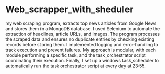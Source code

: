 # Web_scrapper_with_sheduler
my web scraping program, extracts top news articles from Google News and stores them in a MongoDB database. I used Selenium to automate the extraction of headlines, article URLs, and images. The program processes the scraped data and ensures no duplicate entries by checking existing records before storing them. I implemented logging and error-handling to track execution and prevent failures. My approach is modular, with each module performing a specific task, and the task_orchestrator script coordinating their execution. Finally, I set up a windows task_scheduler to automatically run the task orchestrator script at every day at 23:55.
